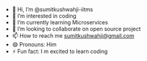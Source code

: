 - 👋 Hi, I’m @sumitkushwahji-iitms
- 👀 I’m interested in coding
- 🌱 I’m currently learning Microservices
- 💞️ I’m looking to collaborate on open source project
- 📫 How to reach me sumitkushwahji@gmail.com
- 😄 Pronouns: Him
- ⚡ Fun fact: I m excited to learn coding


